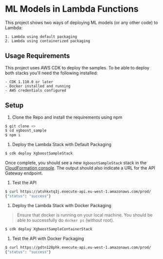 # ML Models in Lambda Functions

This project shows two ways of deploying ML models (or any other code) to Lambda:

    1. Lambda using default packaging
    2. Lambda using containerized packaging

## Usage Requirements

This project uses AWS CDK to deploy the samples. To be able to deploy both stacks you'll need the following installed:

    - CDK 1.110.0 or later
    - Docker installed and running
    - AWS credentials configured

## Setup

1. Clone the Repo and install the requirements using npm

```bash
$ git clone <>
$ cd xgboost_sample
$ npm i
```

1. Deploy the Lambda Stack with Default Packaging

```bash
$ cdk deploy XgboostSampleStack
```

Once complete, you should see a new `XgboostSampleStack` stack in the [CloudFormation console](https://console.aws.amazon.com/cloudformation/home#/stacks?filteringStatus=active&filteringText=&viewNested=true&hideStacks=false). The output should also indicate a URL for the API Gateway endpoint.

1. Test the API

```bash
$ curl https://atshkxtq3j.execute-api.eu-west-1.amazonaws.com/prod/
{"status": "success"}
```

1. Deploy the Lambda Stack with Docker Packaging

> Ensure that docker is running on your local machine. You should be able to successfully do `docker ps` (without root).

```bash
$ cdk deploy XgboostSampleContainerStack
```

1. Test the API with Docker Packaging

```bash
$ curl https://pdtn128phk.execute-api.eu-west-1.amazonaws.com/prod/
{"status": "success"}
```
